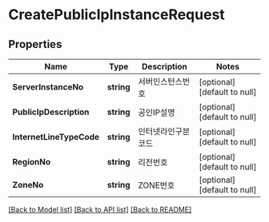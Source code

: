 # CreatePublicIpInstanceRequest

## Properties
Name | Type | Description | Notes
------------ | ------------- | ------------- | -------------
**ServerInstanceNo** | **string** | 서버인스턴스번호 | [optional] [default to null]
**PublicIpDescription** | **string** | 공인IP설명 | [optional] [default to null]
**InternetLineTypeCode** | **string** | 인터넷라인구분코드 | [optional] [default to null]
**RegionNo** | **string** | 리전번호 | [optional] [default to null]
**ZoneNo** | **string** | ZONE번호 | [optional] [default to null]

[[Back to Model list]](../README.md#documentation-for-models) [[Back to API list]](../README.md#documentation-for-api-endpoints) [[Back to README]](../README.md)


